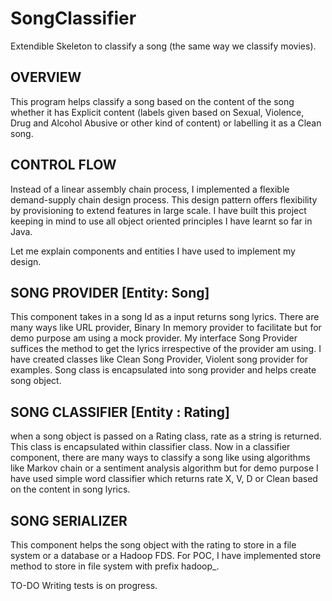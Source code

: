 # SongClassifier
Extendible Skeleton to classify a song (the same way we classify movies).

## OVERVIEW

This program helps classify a song based on the content of the song whether it has Explicit content (labels given based on Sexual,
Violence, Drug and Alcohol Abusive or other kind of content) or labelling it as a Clean song.

## CONTROL FLOW 
Instead of a linear assembly chain process, I implemented a flexible demand-supply chain design process. This design pattern offers
flexibility by provisioning to extend features in large scale. I have built this project keeping in mind
to use all object oriented principles I have learnt so far in Java. 

Let me explain components and entities I have used to implement my design.

## SONG PROVIDER [Entity: Song]

This component takes in a song Id as a input returns song lyrics. There are many ways like URL provider, Binary In memory 
provider to facilitate but for demo purpose am using a mock provider. My interface Song Provider suffices the method to get 
the lyrics irrespective of the provider am using. I have created classes like Clean Song Provider, Violent song provider for examples.
Song class is encapsulated into song provider and helps create song object.

## SONG CLASSIFIER [Entity : Rating]

when a song object is passed on a Rating class, rate as a string is returned. This class is encapsulated within classifier class. 
Now in a classifier component, there are many ways to classify a song like using algorithms like Markov chain or a sentiment analysis algorithm
but for demo purpose I have used simple word classifier which returns rate X, V, D or Clean based on the content in song lyrics.

## SONG SERIALIZER 

This component helps the song object with the rating to store in a file system or a database or a Hadoop FDS. For POC, I have implemented 
store method to store in file system with prefix hadoop_<songid>. 

TO-DO
Writing tests is on progress.




